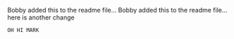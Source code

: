 Bobby added this to the readme file...
Bobby added this to the readme file... here is another change

```bash
OH HI MARK
```
